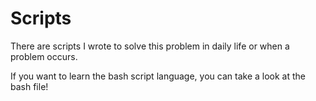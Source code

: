 # Scripts

There are scripts I wrote to solve this problem in daily life or when a problem occurs.

If you want to learn the bash script language, you can take a look at the bash file!

